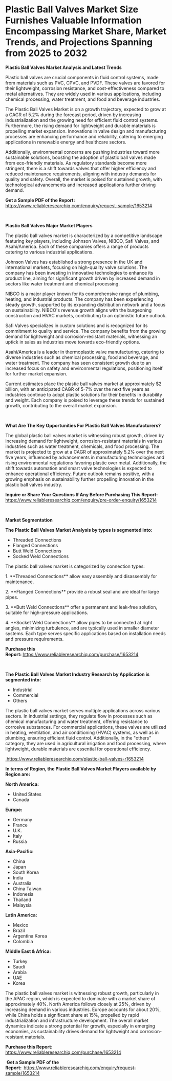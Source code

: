 <p><h1>Plastic Ball Valves Market Size Furnishes Valuable Information Encompassing Market Share, Market Trends, and Projections Spanning from 2025 to 2032</h1></p><p><strong>Plastic Ball Valves Market Analysis and Latest Trends</strong></p>
<p><p>Plastic ball valves are crucial components in fluid control systems, made from materials such as PVC, CPVC, and PVDF. These valves are favored for their lightweight, corrosion resistance, and cost-effectiveness compared to metal alternatives. They are widely used in various applications, including chemical processing, water treatment, and food and beverage industries.</p><p>The Plastic Ball Valves Market is on a growth trajectory, expected to grow at a CAGR of 5.2% during the forecast period, driven by increasing industrialization and the growing need for efficient fluid control systems. Furthermore, the rising demand for lightweight and durable materials is propelling market expansion. Innovations in valve design and manufacturing processes are enhancing performance and reliability, catering to emerging applications in renewable energy and healthcare sectors. </p><p>Additionally, environmental concerns are pushing industries toward more sustainable solutions, boosting the adoption of plastic ball valves made from eco-friendly materials. As regulatory standards become more stringent, there is a shift towards valves that offer higher efficiency and reduced maintenance requirements, aligning with industry demands for quality and safety. Overall, the market is poised for sustained growth, with technological advancements and increased applications further driving demand.</p></p>
<p><strong>Get a Sample PDF of the Report:&nbsp;</strong> <a href="https://www.reliableresearchiq.com/enquiry/request-sample/1653214?utm_campaign=3217&utm_medium=2&utm_source=Github&utm_content=ia&utm_term=16042025&utm_id=plastic-ball-valves">https://www.reliableresearchiq.com/enquiry/request-sample/1653214</a></p>
<p>&nbsp;</p>
<p><strong>Plastic Ball Valves Major Market Players</strong></p>
<p><p>The plastic ball valves market is characterized by a competitive landscape featuring key players, including Johnson Valves, NIBCO, Safi Valves, and Asahi/America. Each of these companies offers a range of products catering to various industrial applications.</p><p>Johnson Valves has established a strong presence in the UK and international markets, focusing on high-quality valve solutions. The company has been investing in innovative technologies to enhance its product line, aiming for significant growth driven by increased demand in sectors like water treatment and chemical processing.</p><p>NIBCO is a major player known for its comprehensive range of plumbing, heating, and industrial products. The company has been experiencing steady growth, supported by its expanding distribution network and a focus on sustainability. NIBCO's revenue growth aligns with the burgeoning construction and HVAC markets, contributing to an optimistic future outlook.</p><p>Safi Valves specializes in custom solutions and is recognized for its commitment to quality and service. The company benefits from the growing demand for lightweight and corrosion-resistant materials, witnessing an uptick in sales as industries move towards eco-friendly options. </p><p>Asahi/America is a leader in thermoplastic valve manufacturing, catering to diverse industries such as chemical processing, food and beverage, and water treatment. The company has seen consistent growth due to an increased focus on safety and environmental regulations, positioning itself for further market expansion.</p><p>Current estimates place the plastic ball valves market at approximately $2 billion, with an anticipated CAGR of 5-7% over the next five years as industries continue to adopt plastic solutions for their benefits in durability and weight. Each company is poised to leverage these trends for sustained growth, contributing to the overall market expansion.</p></p>
<p>&nbsp;</p>
<p><strong>What Are The Key Opportunities For Plastic Ball Valves Manufacturers?</strong></p>
<p><p>The global plastic ball valves market is witnessing robust growth, driven by increasing demand for lightweight, corrosion-resistant materials in various industries such as water treatment, chemicals, and food processing. The market is projected to grow at a CAGR of approximately 5.2% over the next five years, influenced by advancements in manufacturing technologies and rising environmental regulations favoring plastic over metal. Additionally, the shift towards automation and smart valve technologies is expected to enhance operational efficiency. Future outlook remains positive, with a growing emphasis on sustainability further propelling innovation in the plastic ball valves industry.</p></p>
<p><strong>Inquire or Share Your Questions If Any Before Purchasing This Report:</strong> <a href="https://www.reliableresearchiq.com/enquiry/pre-order-enquiry/1653214?utm_campaign=3217&utm_medium=2&utm_source=Github&utm_content=ia&utm_term=16042025&utm_id=plastic-ball-valves">https://www.reliableresearchiq.com/enquiry/pre-order-enquiry/1653214</a></p>
<p>&nbsp;</p>
<p><strong>Market Segmentation</strong></p>
<p><strong>The Plastic Ball Valves Market Analysis by types is segmented into:</strong></p>
<p><ul><li>Threaded Connections</li><li>Flanged Connections</li><li>Butt Weld Connections</li><li>Socked Weld Connections</li></ul></p>
<p><p>The plastic ball valves market is categorized by connection types: </p><p>1. **Threaded Connections** allow easy assembly and disassembly for maintenance.  </p><p>2. **Flanged Connections** provide a robust seal and are ideal for large pipes.  </p><p>3. **Butt Weld Connections** offer a permanent and leak-free solution, suitable for high-pressure applications.  </p><p>4. **Socket Weld Connections** allow pipes to be connected at right angles, minimizing turbulence, and are typically used in smaller diameter systems. Each type serves specific applications based on installation needs and pressure requirements.</p></p>
<p><strong>Purchase this Report:&nbsp;</strong><a href="https://www.reliableresearchiq.com/purchase/1653214?utm_campaign=3217&utm_medium=2&utm_source=Github&utm_content=ia&utm_term=16042025&utm_id=plastic-ball-valves">https://www.reliableresearchiq.com/purchase/1653214</a></p>
<p>&nbsp;</p>
<p><strong>The Plastic Ball Valves Market Industry Research by Application is segmented into:</strong></p>
<p><ul><li>Industrial</li><li>Commercial</li><li>Others</li></ul></p>
<p><p>The plastic ball valves market serves multiple applications across various sectors. In industrial settings, they regulate flow in processes such as chemical manufacturing and water treatment, offering resistance to corrosive substances. For commercial applications, these valves are utilized in heating, ventilation, and air conditioning (HVAC) systems, as well as in plumbing, ensuring efficient fluid control. Additionally, in the "others" category, they are used in agricultural irrigation and food processing, where lightweight, durable materials are essential for operational efficiency.</p></p>
<p><a href="https://www.reliableresearchiq.com/plastic-ball-valves-r1653214?utm_campaign=3217&utm_medium=2&utm_source=Github&utm_content=ia&utm_term=16042025&utm_id=plastic-ball-valves">&nbsp;https://www.reliableresearchiq.com/plastic-ball-valves-r1653214</a></p>
<p><strong>In terms of Region, the Plastic Ball Valves Market Players available by Region are:</strong></p>
<p>
    <p> <strong> North America: </strong>
        <ul>
            <li>United States</li>
            <li>Canada</li>
        </ul>
        </p> 
    <p> <strong> Europe: </strong>
        <ul>
            <li>Germany</li>
            <li>France</li>
            <li>U.K.</li>
            <li>Italy</li>
            <li>Russia</li>
        </ul>
        </p> 
    <p> <strong> Asia-Pacific: </strong>
        <ul>
            <li>China</li>
            <li>Japan</li>
            <li>South Korea</li>
            <li>India</li>
            <li>Australia</li>
            <li>China Taiwan</li>
            <li>Indonesia</li>
            <li>Thailand</li>
            <li>Malaysia</li>
        </ul>
        </p> 
    <p> <strong> Latin America: </strong>
        <ul>
            <li>Mexico</li>
            <li>Brazil</li>
            <li>Argentina Korea</li>
            <li>Colombia</li>
        </ul>
        </p> 
    <p> <strong> Middle East & Africa: </strong>
        <ul>
            <li>Turkey</li>
            <li>Saudi</li>
            <li>Arabia</li>
            <li>UAE</li>
            <li>Korea</li>
        </ul>
    </p>
    </p>
<p><p>The plastic ball valves market is witnessing robust growth, particularly in the APAC region, which is expected to dominate with a market share of approximately 40%. North America follows closely at 25%, driven by increasing demand in various industries. Europe accounts for about 20%, while China holds a significant share at 15%, propelled by rapid industrialization and infrastructure development. The overall market dynamics indicate a strong potential for growth, especially in emerging economies, as sustainability drives demand for lightweight and corrosion-resistant materials.</p></p>
<p><strong>Purchase this Report: </strong><a href="https://www.reliableresearchiq.com/purchase/1653214?utm_campaign=3217&utm_medium=2&utm_source=Github&utm_content=ia&utm_term=16042025&utm_id=plastic-ball-valves">https://www.reliableresearchiq.com/purchase/1653214</a></p>
<p>&nbsp;<strong>Get a Sample PDF of the Report:&nbsp;&nbsp;</strong><a href="https://www.reliableresearchiq.com/enquiry/request-sample/1653214?utm_campaign=3217&utm_medium=2&utm_source=Github&utm_content=ia&utm_term=16042025&utm_id=plastic-ball-valves">https://www.reliableresearchiq.com/enquiry/request-sample/1653214</a></p>
<p><strong></strong></p>
<p><p></p><p></p><p></p></p>